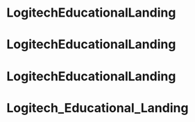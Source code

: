 # LogitechEducationalLanding
# LogitechEducationalLanding
# LogitechEducationalLanding
# Logitech_Educational_Landing

